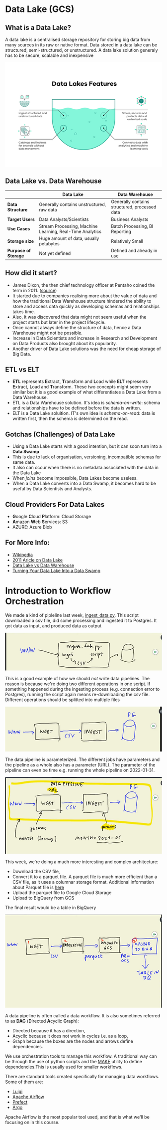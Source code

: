 # Data Lake (GCS)
## What is a Data Lake?
A data lake is a centralised storage repository for storing big data from many sources in its raw or native format. Data stored in a data lake can be structured, semi-structured, or unstructured. A data lake solution generaly has to be secure, scalable and inexpensive

![datalake-diagram](../images/datalake-diagram.png)

## Data Lake vs. Data Warehouse
|                  |Data Lake                             |Data Warehouse                    |
|------------------|------------------------------------  |----------------------------------|
|**Data Structure**|Generally contains unstructured, raw data|Generally contains structured, processed data|
|**Target Users**  |Data Analysts/Scientists              |Business Analysts                 |
|**Use Cases**     |Stream Processing, Machine Learning, Real-Time Analytics|Batch Processing, BI Reporting|
|**Storage size**  |Huge amount of data, usually petabytes|Relatively Small|          
|**Purpose of Storage**|Not yet defined|Defined and already in use|

## How did it start?
* James Dixon, the then chief technology officer at Pentaho coined the term in 2011. ([source](https://en.wikipedia.org/wiki/Data_lake))
* It started due to companies realising more about the value of data and how the traditional Data Warehouse structure hindered the ability to store and access data quickly as developing schemas and relationships takes time.
* Also, it was discovered that data might not seem useful when the project starts but later in the project lifecycle.
* Once cannot always define the structure of data, hence a Data Warehouse might not be possible.
* Increase in Data Scientists and increase in Research and Development on Data Products also brought about its popularity.
* Another driver of Data Lake solutions was the need for cheap storage of Big Data.

## ETL vs ELT
* **ETL** represents **E**xtract, **T**ransform and **L**oad while **ELT** represents **E**xtract, **L**oad and **T**ransform. These two concepts might seem very similar but it is a good example of what differentiates a Data Lake from a Data Warehouse.
* ETL is a Data Warehouse solution. It's idea is *schema-on-write*: schema and relationships have to be defined before the data is written.
* ELT is a Data Lake soluition. IT's own idea is *schema-on-read*: data is written first, then the schema is determined on the read.

## Gotchas (Challenges) of Data Lake
* Using a Data Lake starts with a good intention, but it can soon turn into a **Data Swamp**
* This is due to lack of organisation, versioning, incompatible schemas for same data.
* It also can occur when there is no metadata associated with the data in the Data Lake
* When _joins_ become impossible, Data Lakes become useless.
* When a Data Lake converts into a Data Swamp, it becomes hard to be useful by Data Scientists and Analysts.

## Cloud Providers For Data Lakes
* **G**oogle **C**loud **P**latform: Cloud Storage
* **A**mazon **W**eb **S**ervices: S3
* AZURE: Azure Blob

## For More Info:
* [Wikipedia](https://en.wikipedia.org/wiki/Data_lake)
* [2011 Aricle on Data Lake](https://www.forbes.com/sites/ciocentral/2011/07/21/big-data-requires-a-big-new-architecture/?sh=39f64fdc1157)
* [Data Lake vs Data Warehouse](https://www.talend.com/resources/data-lake-vs-data-warehouse/)
* [Turning Your Data Lake Into a Data Swamp](https://www.integrate.io/blog/turning-your-data-lake-into-a-data-swamp/)

# Introduction to Workflow Orchestration
We made a kind of pipleline last week, [ingest_data.py](https://github.com/Isaac-Tolu/data-engineering-zoomcamp/blob/main/week1/2_docker_sql/dockerfiles/ingest_data.py). This script downloaded a csv file, did some processing and ingested it to Postgres. It got data as input, and produced data as output

![wrong-pipeline](../images/week1-pipeline.png)

This is a good example of how we should _not_ write data pipelines. The reason is because we're doing two different operations in one script. If something happened during the ingesting process (e.g. connection error to Postgres), running the script again means re-downloading the csv file. Different operations should be splitted into multiple files

![correct-pipeline](../images/good-pipeline.png)

The data pipeline is parameterized. The different jobs have parameters and the pipeline as a whole also has a parameter (URL). The parameter of the pipeline can even be time e.g. running the whole pipeline on 2022-01-31.

![parameterized-pipeline](../images/pipeline2.png)

This week, we're doing a much more interesting and complex architecture:
* Download the CSV file,
* Convert it to a parquet file. A parquet file is much more efficient than a CSV file, as it uses a columnar storage format. Additional information about Parquet file is [here](https://dzone.com/articles/how-to-be-a-hero-with-powerful-parquet-google-and)
* Upload the parquet file to Google Cloud Storage
* Upload to BigQuery from GCS

The final result would be a table in BigQuery

![week2-pipeline](../images/pipeline4.png)

A data pipeline is often called a data workflow. It is also sometimes referred to as **DAG** (**D**irected **A**cyclic **G**raph):
* Directed because it has a direction, 
* Acyclic because it does not work in cycles i.e. as a loop, 
* Graph because the boxes are the nodes and arrows define dependencies.

We use orchestration tools to manage this workflow. A traditional way can be through the use of python scripts and the [MAKE](https://www.gnu.org/software/make/) utility to define dependencies.This is usually used for smaller workflows.

There are standard tools created specifically for managing data workflows. Some of them are:
* [Luigi](https://luigi.readthedocs.io/en/stable/)
* [Apache Airflow](https://airflow.apache.org/)
* [Prefect](https://www.prefect.io/)
* [Argo](https://argoproj.github.io/)

Apache Airflow is the most popular tool used, and that is what we'll be focusing on in this course.